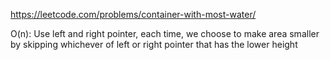 https://leetcode.com/problems/container-with-most-water/  
  
O(n): Use left and right pointer, each time, we choose to make area smaller by skipping whichever of left or right pointer that has the lower height